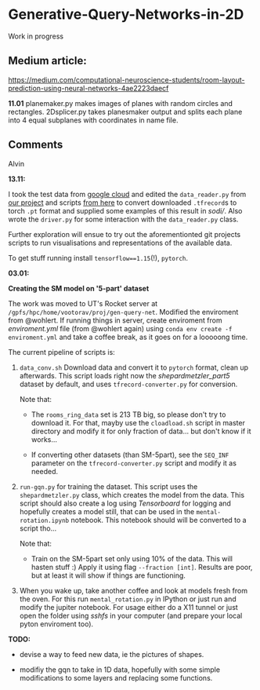 # Generative-Query-Networks-in-2D
Work in progress

## Medium article:
https://medium.com/computational-neuroscience-students/room-layout-prediction-using-neural-networks-4ae2223daecf

**11.01**
planemaker.py makes images of planes with random circles and rectangles. 
2Dsplicer.py takes planesmaker output and splits each plane into 4 equal subplanes with coordinates in name file.

## Comments
Alvin 

**13.11:**

I took the test data from
[google
cloud](https://console.cloud.google.com/storage/browser/gqn-dataset/rooms_ring_camera/)
and edited the `data_reader.py` from [our
project](https://github.com/shivamsaboo17/Neural-Scene-Representation-and-Rendering)
and scripts [from
here](https://github.com/wohlert/generative-query-network-pytorch) to convert
downloaded `.tfrecord`s to torch `.pt` format and supplied some examples of this
result in _sodi/_. Also wrote the `driver.py` for some
interaction with the `data_reader.py` class.

Further exploration will ensue to try out the aforementionted git projects
scripts to run visualisations and representations of the available data.

To get stuff running install `tensorflow==1.15`(!), `pytorch`.

**03.01:**

**Creating the SM model on '5-part' dataset**

The work was moved to UT's Rocket server at
`/gpfs/hpc/home/vootorav/proj/gen-query-net`. Modified the enviroment from
@wohlert. If running things in server, create enviroment from *enviroment.yml*
file (from @wohlert again) using `conda env create -f enviroment.yml` and take a
coffee break, as it goes on for a looooong time.

The current pipeline of scripts is:

1. `data_conv.sh` Download data and convert it to `pytorch` format, clean up
   afterwards. This script loads right now the *shepardmetzler_part5* dataset by
   default, and uses `tfrecord-converter.py` for conversion. 
   
   Note that:
   
   + The `rooms_ring_data` set is 213 TB big, so please don't try to download
     it. For that, mayby use the `cloadload.sh` script in master directory and
     modify it for only fraction of data... but don't know if it works...

   + If converting other datasets (than SM-5part), see the `SEQ_INF` parameter on the
     `tfrecord-converter.py` script and modify it as needed.

2. `run-gqn.py` for training the dataset. This script uses the
   `shepardmetzler.py` class, which creates the model from the data. This script
   should also create a log using *Tensorboard* for logging and hopefully
   creates a model still, that can be used in the `mental-rotation.ipynb`
   notebook. This notebook should will be converted to a script tho...
   
   Note that:

   + Train on the SM-5part set only using 10% of the data. This will hasten
     stuff :) Apply it using flag `--fraction [int]`. Results are poor, but at
     least it will show if things are functioning.

3. When you wake up, take another coffee and look at models fresh from the oven.
   For this run `mental_rotation.py` in IPython or just run and modify the
   jupiter notebook. For usage either do a X11 tunnel or just open the folder
   using _sshfs_ in your computer (and prepare your local pyton enviroment too).

**TODO:**

+ devise a way to feed new data, ie the pictures of shapes.

+ modifiy the gqn to take in 1D data, hopefully with some simple modifications
  to some layers and replacing some functions.
